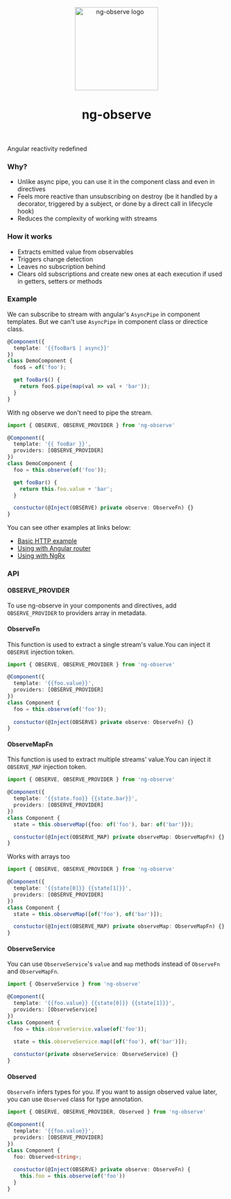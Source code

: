 <p align="center">
  <br />&nbsp;<br />
  <img alt="ng-observe logo" src="https://user-images.githubusercontent.com/15855540/110312130-c1431680-8015-11eb-82eb-29f792beb6bc.png" width="192" align="middle" />
</p>
<h1 align="center">
  ng-observe
  <br />&nbsp;<br />
</h1>


Angular reactivity redefined

### Why?
  - Unlike async pipe, you can use it in the component class and even in directives
  - Feels more reactive than unsubscribing on destroy (be it handled by a decorator, triggered by a subject, or done by a direct call in lifecycle hook)
  - Reduces the complexity of working with streams

### How it works
- Extracts emitted value from observables
- Triggers change detection
- Leaves no subscription behind
- Clears old subscriptions and create new ones at each execution if used in getters, setters or methods 

### Example
We can subscribe to stream with angular's `AsyncPipe` in component templates. But we can't use `AsyncPipe` in component class or directice class.
```typescript
@Component({
  template: '{{fooBar$ | async}}'
})
class DemoComponent {
  foo$ = of('foo');

  get fooBar$() {
    return foo$.pipe(map(val => val + 'bar'));
  }
}
```
With ng observe we don't need to pipe the stream.
```typescript
import { OBSERVE, OBSERVE_PROVIDER } from 'ng-observe'

@Component({
  template: '{{ fooBar }}',
  providers: [OBSERVE_PROVIDER]
})
class DemoComponent {
  foo = this.observe(of('foo'));

  get fooBar() {
    return this.foo.value + 'bar';
  }

  constuctor(@Inject(OBSERVE) private observe: ObserveFn) {}
}
```

You can see other examples at links below:
 - [Basic HTTP example](https://stackblitz.com/edit/ng-observe?file=src%2Fapp%2Fapp.ts)
 - [Using with Angular router](https://stackblitz.com/edit/ng-observe-router?file=src%2Fapp%2Fapp.ts)
 - [Using with NgRx](https://stackblitz.com/edit/ng-observe-ngrx?file=src%2Fapp%2Fapp.ts)


### API
#### OBSERVE_PROVIDER
To use ng-observe in your components and directives, add `OBSERVE_PROVIDER` to providers array in metadata.

#### ObserveFn

This function is used to extract a single stream's value.You can inject it `OBSERVE` injection token.

```typescript
import { OBSERVE, OBSERVE_PROVIDER } from 'ng-observe'

@Component({
  template: '{{foo.value}}',
  providers: [OBSERVE_PROVIDER]
})
class Component {
  foo = this.observe(of('foo'));
  
  constuctor(@Inject(OBSERVE) private observe: ObserveFn) {}
}
```
#### ObserveMapFn

This function is used to extract multiple streams' value.You can inject it `OBSERVE_MAP` injection token.

```typescript
import { OBSERVE, OBSERVE_PROVIDER } from 'ng-observe'

@Component({
  template: '{{state.foo}} {{state.bar}}',
  providers: [OBSERVE_PROVIDER]
})
class Component {
  state = this.observeMap({foo: of('foo'), bar: of('bar')});

  constuctor(@Inject(OBSERVE_MAP) private observeMap: ObserveMapFn) {}
}
```
Works with arrays too
```typescript
import { OBSERVE, OBSERVE_PROVIDER } from 'ng-observe'

@Component({
  template: '{{state[0]}} {{state[1]}}',
  providers: [OBSERVE_PROVIDER]
})
class Component {
  state = this.observeMap([of('foo'), of('bar')]);

  constuctor(@Inject(OBSERVE_MAP) private observeMap: ObserveMapFn) {}
}
```
#### ObserveService
You can use `ObserveService`'s `value` and `map` methods instead of `ObserveFn` and `ObserveMapFn`.

```typescript
import { ObserveService } from 'ng-observe'

@Component({
  template: '{{foo.value}} {{state[0]}} {{state[1]}}',
  providers: [ObserveService]
})
class Component {
  foo = this.observeService.value(of('foo'));

  state = this.observeService.map([of('foo'), of('bar')]);
  
  constuctor(private observeService: ObserveService) {}
}
```

#### Observed
`ObserveFn` infers types for you. If you want to assign observed value later, you can use `Observed` class for type annotation.
```typescript
import { OBSERVE, OBSERVE_PROVIDER, Observed } from 'ng-observe'

@Component({
  template: '{{foo.value}}',
  providers: [OBSERVE_PROVIDER]
})
class Component {
  foo: Observed<string>;
  
  constuctor(@Inject(OBSERVE) private observe: ObserveFn) {
    this.foo = this.observe(of('foo'))
  }
}
```
